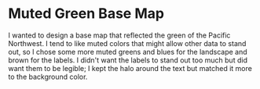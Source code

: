 # Muted Green Base Map

I wanted to design a base map that reflected the green of the Pacific Northwest. I tend to like muted colors that might allow other data to stand out, so I chose some more muted greens and blues for the landscape and brown for the labels. I didn't want the labels to stand out too much but did want them to be legible; I kept the halo around the text but matched it more to the background color. 
